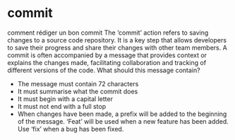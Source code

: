 # commit
comment rédiger un bon commit
The ‘commit’ action refers to saving changes to a source code repository. It is a key step that allows developers to save their progress and share their changes with other team members. A commit is often accompanied by a message that provides context or explains the changes made, facilitating collaboration and tracking of different versions of the code.
What should this message contain?
- The message must contain 72 characters
- It must summarise what the commit does
- It must begin with a capital letter
- It must not end with a full stop
- When changes have been made, a prefix will be added to the beginning of the message. ‘Feat’ will be used when a new feature has been added. Use ‘fix’ when a bug has been fixed.
